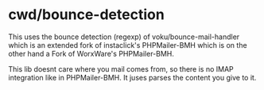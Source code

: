 # cwd/bounce-detection

This uses the bounce detection (regexp) of voku/bounce-mail-handler which is an extended fork of instaclick's PHPMailer-BMH which is on the other hand a Fork of WorxWare's PHPMailer-BMH.

This lib doesnt care where you mail comes from, so there is no IMAP integration like in PHPMailer-BMH. It juses parses the content you give to it.
